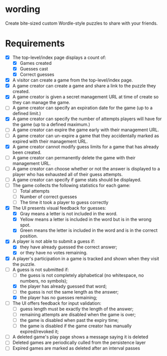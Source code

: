 # wording

Create bite-sized custom Wordle-style puzzles to share with your
friends.

# Requirements

- [x] The top-level/index page displays a count of:
  - [x] Games created
  - [x] Guesses cast
  - [x] Correct guesses
- [x] A visitor can create a game from the top-level/index page.
- [x] A game creator can create a game and share a link to the puzzle they
      created.
- [x] A game creator is given a secret management URL at time of create so
      they can manage the game.
- [ ] A game creator can specify an expiration date for the game (up to a
      defined limit.)
- [x] A game creator can specify the number of attempts players will have for
      the game (up to a defined maximum.)
- [ ] A game creator can expire the game early with their management URL.
- [ ] A game creator can un-expire a game that they accidentally marked as
      expired with their management URL.
- [x] A game creator cannot modify guess limits for a game that has already
      been created.
- [ ] A game creator can permanently delete the game with their management URL.
- [ ] A game creator can choose whether or not the answer is displayed to a
      player who has exhausted all of their guess attempts.
- [ ] A game creator can specify if game stats should be displayed.
- [ ] The game collects the following statistics for each game:
  - [ ] Total attempts
  - [ ] Number of correct guesses
  - [ ] The time it took a player to guess correctly
- [x] The UI presents visual feedback for guesses:
  - [x] Gray means a letter is not included in the word.
  - [x] Yellow means a letter is included in the word but is in the wrong
  spot.
  - [x] Green means the letter is included in the word and is in the correct
position.
- [x] A player is not able to submit a guess if:
  - [x] they have already guessed the correct answer;
  - [x] or they have no votes remaining.
- [x] A player's participation in a game is tracked and shown when they visit
      the puzzle.
- [ ] A guess is not submitted if:
  - [ ] the guess is not completely alphabetical (no whitespace, no numbers,
        no symbols);
  - [x] the player has already guessed that word;
  - [ ] the guess is not the same length as the answer;
  - [x] the player has no guesses remaining;
- [ ] The UI offers feedback for input validation:
  - [ ] guess length must be exactly the length of the answer;
  - [ ] remaining attempts are disabled when the game is over;
  - [ ] the game is disabled when past the expiry time;
  - [ ] the game is disabled if the game creator has manually expired/revoked it;
- [ ] A deleted game's play page shows a message saying it is deleted
- [ ] Deleted games are periodically culled from the persistence layer
- [ ] Expired games are marked as deleted after an interval passes

